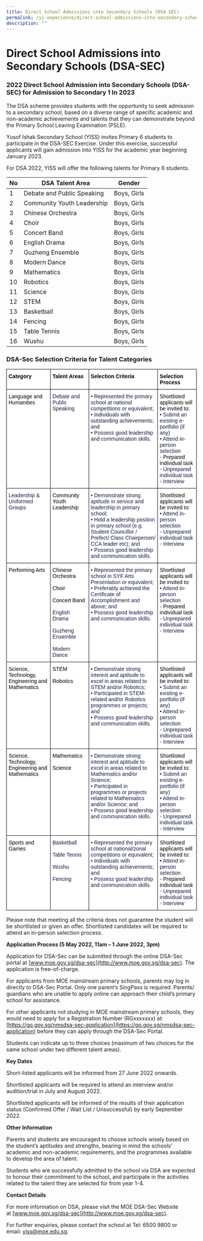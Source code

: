 ```yaml
---
title: Direct School Admissions into Secondary Schools (DSA SEC)
permalink: /yi-experience/direct-school-admissions-into-secondary-schools-dsa-sec/
description: ""
---
```

# **Direct School Admissions into Secondary Schools (DSA-SEC)**

### 2022 Direct School Admission into Secondary Schools (DSA-SEC) for Admission to Secondary 1 In 2023

The DSA scheme provides students with the opportunity to seek admission to a secondary school, based on a diverse range of specific academic and non-academic achievements and talents that they can demonstrate beyond the Primary School Leaving Examination (PSLE).

Yusof Ishak Secondary School (YISS) invites Primary 6 students to participate in the DSA-SEC Exercise. Under this exercise, successful applicants will gain admission into YISS for the academic year beginning January 2023.

For DSA 2022, YISS will offer the following talents for Primary 6 students.

| No 	| DSA Talent Area 	| Gender 	|
|---	|---	|:---:	|
|  1 	| Debate and Public Speaking 	| Boys, Girls 	|
|  2 	| Community Youth Leadership 	| Boys, Girls 	|
|  3 	| Chinese Orchestra  	| Boys, Girls 	|
|  4 	| Choir 	| Boys, Girls 	|
|  5 	| Concert Band 	| Boys, Girls 	|
|  6 	| English Drama 	| Boys, Girls 	|
|  7 	| Guzheng Ensemble 	| Boys, Girls 	|
|  8 	| Modern Dance 	| Boys, Girls 	|
|  9 	| Mathematics 	| Boys, Girls 	|
|  10 	| Robotics 	| Boys, Girls 	|
|  11 	| Science 	| Boys, Girls 	|
|  12 	| STEM 	| Boys, Girls 	|
|  13 	| Basketball 	| Boys, Girls 	|
|  14 	| Fencing 	| Boys, Girls 	|
|  15 	| Table Tennis 	| Boys, Girls 	|
|  16 	| Wushu 	| Boys, Girls 	|


### DSA-Sec Selection Criteria for Talent Categories


<table style="border-collapse:collapse;border-spacing:0" class="tg"><thead><tr><th style="background-color:#FFF;border-color:#000000;border-style:solid;border-width:1px;color:#161C45;font-family:Arial, sans-serif;font-size:14px;font-weight:bold;overflow:hidden;padding:10px 5px;text-align:left;vertical-align:top;word-break:normal"><span style="color:black">Category</span></th><th style="background-color:#FFF;border-color:#000000;border-style:solid;border-width:1px;color:#161C45;font-family:Arial, sans-serif;font-size:14px;font-weight:bold;overflow:hidden;padding:10px 5px;text-align:left;vertical-align:top;word-break:normal"><span style="color:black">Talent Areas</span></th><th style="background-color:#FFF;border-color:#000000;border-style:solid;border-width:1px;color:#161C45;font-family:Arial, sans-serif;font-size:14px;font-weight:bold;overflow:hidden;padding:10px 5px;text-align:left;vertical-align:top;word-break:normal"><span style="color:black">Selection Criteria</span></th><th style="background-color:#FFF;border-color:#000000;border-style:solid;border-width:1px;color:#161C45;font-family:Arial, sans-serif;font-size:14px;font-weight:bold;overflow:hidden;padding:10px 5px;text-align:left;vertical-align:top;word-break:normal"><span style="color:black">Selection Process</span></th></tr></thead><tbody><tr><td style="background-color:#FFF;border-color:#000000;border-style:solid;border-width:1px;color:#161C45;font-family:Arial, sans-serif;font-size:14px;overflow:hidden;padding:10px 5px;text-align:left;vertical-align:top;word-break:normal"><span style="color:black">Language and Humanities</span></td><td style="background-color:#FFF;border-color:#000000;border-style:solid;border-width:1px;color:#161C45;font-family:Arial, sans-serif;font-size:14px;overflow:hidden;padding:10px 5px;text-align:left;vertical-align:top;word-break:normal">Debate and Public Speaking</td><td style="background-color:#FFF;border-color:#000000;border-style:solid;border-width:1px;color:#161C45;font-family:Arial, sans-serif;font-size:14px;overflow:hidden;padding:10px 5px;text-align:left;vertical-align:top;word-break:normal">• Represented the primary school at national competitions or equivalent;<br>• Individuals with outstanding achievements; and<br>• Possess good leadership and communication skills.</td><td style="background-color:#FFF;border-color:#000000;border-style:solid;border-width:1px;color:#161C45;font-family:Arial, sans-serif;font-size:14px;overflow:hidden;padding:10px 5px;text-align:left;vertical-align:top;word-break:normal"><span style="color:black">Shortlisted applicants will be invited to:</span><br>• Submit an existing e-portfolio (if any)<br>• Attend in-person selection<br><span style="color:black">    ◦ Prepared individual task</span><br>    ◦ Unprepared individual task<br>    ◦ Interview</td></tr><tr><td style="background-color:#FFF;border-color:#000000;border-style:solid;border-width:1px;color:#161C45;font-family:Arial, sans-serif;font-size:14px;overflow:hidden;padding:10px 5px;text-align:left;vertical-align:top;word-break:normal">Leadership &amp; Uniformed Groups</td><td style="background-color:#FFF;border-color:#000000;border-style:solid;border-width:1px;color:#161C45;font-family:Arial, sans-serif;font-size:14px;overflow:hidden;padding:10px 5px;text-align:left;vertical-align:top;word-break:normal"><span style="color:black">Community Youth Leadership</span></td><td style="background-color:#FFF;border-color:#000000;border-style:solid;border-width:1px;color:#161C45;font-family:Arial, sans-serif;font-size:14px;overflow:hidden;padding:10px 5px;text-align:left;vertical-align:top;word-break:normal">• Demonstrate strong aptitude in service and leadership in primary school;<br>• Hold a leadership position in primary school (e.g. Student Councillor / Prefect/ Class Chairperson/ CCA leader etc); and<br>• Possess good leadership and communication skills.</td><td style="background-color:#FFF;border-color:#000000;border-style:solid;border-width:1px;color:#161C45;font-family:Arial, sans-serif;font-size:14px;overflow:hidden;padding:10px 5px;text-align:left;vertical-align:top;word-break:normal"><span style="color:black">Shortlisted applicants will be invited to:</span><br>• Attend in-person selection<br>    ◦ Unprepared individual task<br>    ◦ Interview</td></tr><tr><td style="background-color:#FFF;border-color:#000000;border-style:solid;border-width:1px;color:#161C45;font-family:Arial, sans-serif;font-size:14px;overflow:hidden;padding:10px 5px;text-align:left;vertical-align:top;word-break:normal"><span style="color:black">Performing Arts</span></td><td style="background-color:#FFF;border-color:#000000;border-style:solid;border-width:1px;color:#161C45;font-family:Arial, sans-serif;font-size:14px;overflow:hidden;padding:10px 5px;text-align:left;vertical-align:top;word-break:normal"><span style="color:black">Chinese Orchestra</span><br> <br><span style="color:black">Choir</span><br> <br><span style="color:black">Concert Band</span><br> <br>English Drama<br> <br>Guzheng Ensemble<br> <br>Modern Dance</td><td style="background-color:#FFF;border-color:#000000;border-style:solid;border-width:1px;color:#161C45;font-family:Arial, sans-serif;font-size:14px;overflow:hidden;padding:10px 5px;text-align:left;vertical-align:top;word-break:normal">• Represented the primary school in SYF Arts Presentation or equivalent;<br>• Preferably achieved the Certificate of Accomplishment and above; and<br>• Possess good leadership and communication skills.</td><td style="background-color:#FFF;border-color:#000000;border-style:solid;border-width:1px;color:#161C45;font-family:Arial, sans-serif;font-size:14px;overflow:hidden;padding:10px 5px;text-align:left;vertical-align:top;word-break:normal"><span style="color:black">Shortlisted applicants will be invited to:</span><br>• Attend in-person selection<br><span style="color:black">    ◦ Prepared individual task</span><br>    ◦ Unprepared individual task<br>    ◦ Interview</td></tr><tr><td style="background-color:#FFF;border-color:#000000;border-style:solid;border-width:1px;color:#161C45;font-family:Arial, sans-serif;font-size:14px;overflow:hidden;padding:10px 5px;text-align:left;vertical-align:top;word-break:normal"><span style="color:black">Science, Technology, Engineering and Mathematics</span></td><td style="background-color:#FFF;border-color:#000000;border-style:solid;border-width:1px;color:#161C45;font-family:Arial, sans-serif;font-size:14px;overflow:hidden;padding:10px 5px;text-align:left;vertical-align:top;word-break:normal"><span style="color:black">STEM</span><br> <br><span style="color:black">Robotics</span></td><td style="background-color:#FFF;border-color:#000000;border-style:solid;border-width:1px;color:#161C45;font-family:Arial, sans-serif;font-size:14px;overflow:hidden;padding:10px 5px;text-align:left;vertical-align:top;word-break:normal">• Demonstrate strong interest and aptitude to excel in areas related to STEM and/or Robotics;<br>• Participated in STEM-related and/or Robotics programmes or projects; and<br>• Possess good leadership and communication skills.</td><td style="background-color:#FFF;border-color:#000000;border-style:solid;border-width:1px;color:#161C45;font-family:Arial, sans-serif;font-size:14px;overflow:hidden;padding:10px 5px;text-align:left;vertical-align:top;word-break:normal"><span style="color:black">Shortlisted applicants will be invited to:</span><br>• Submit an existing e-portfolio (if any)<br>• Attend in-person selection<br>    ◦ Unprepared individual task<br>    ◦ Interview</td></tr><tr><td style="background-color:#FFF;border-color:#000000;border-style:solid;border-width:1px;color:#161C45;font-family:Arial, sans-serif;font-size:14px;overflow:hidden;padding:10px 5px;text-align:left;vertical-align:top;word-break:normal"><span style="color:black">Science, Technology, Engineering and Mathematics</span></td><td style="background-color:#FFF;border-color:#000000;border-style:solid;border-width:1px;color:#161C45;font-family:Arial, sans-serif;font-size:14px;overflow:hidden;padding:10px 5px;text-align:left;vertical-align:top;word-break:normal"><span style="color:black">Mathematics</span><br> <br><span style="color:black">Science</span></td><td style="background-color:#FFF;border-color:#000000;border-style:solid;border-width:1px;color:#161C45;font-family:Arial, sans-serif;font-size:14px;overflow:hidden;padding:10px 5px;text-align:left;vertical-align:top;word-break:normal">• Demonstrate strong interest and aptitude to excel in areas related to Mathematics and/or Science;<br>• Participated in programmes or projects related to Mathematics and/or Science; and<br>• Possess good leadership and communication skills.</td><td style="background-color:#FFF;border-color:#000000;border-style:solid;border-width:1px;color:#161C45;font-family:Arial, sans-serif;font-size:14px;overflow:hidden;padding:10px 5px;text-align:left;vertical-align:top;word-break:normal"><span style="color:black">Shortlisted applicants will be invited to:</span><br>• Submit an existing e-portfolio (if any)<br>• Attend in-person selection<br>    ◦ Unprepared individual task<br>    ◦ Interview</td></tr><tr><td style="background-color:#FFF;border-color:#000000;border-style:solid;border-width:1px;color:#161C45;font-family:Arial, sans-serif;font-size:14px;overflow:hidden;padding:10px 5px;text-align:left;vertical-align:top;word-break:normal"><span style="color:black">Sports and Games</span></td><td style="background-color:#FFF;border-color:#000000;border-style:solid;border-width:1px;color:#161C45;font-family:Arial, sans-serif;font-size:14px;overflow:hidden;padding:10px 5px;text-align:left;vertical-align:top;word-break:normal">Basketball<br> <br>Table Tennis<br> <br>Wushu<br> <br>Fencing<br> </td><td style="background-color:#FFF;border-color:#000000;border-style:solid;border-width:1px;color:#161C45;font-family:Arial, sans-serif;font-size:14px;overflow:hidden;padding:10px 5px;text-align:left;vertical-align:top;word-break:normal">• Represented the primary school at national/zonal competitions or equivalent;<br>• Individuals with outstanding achievements; and<br>• Possess good leadership and communication skills.</td><td style="background-color:#FFF;border-color:#000000;border-style:solid;border-width:1px;color:#161C45;font-family:Arial, sans-serif;font-size:14px;overflow:hidden;padding:10px 5px;text-align:left;vertical-align:top;word-break:normal"><span style="color:black">Shortlisted applicants will be invited to:</span><br>• Attend in-person selection<br><span style="color:black">    ◦ Prepared individual task</span><br>    ◦ Unprepared individual task<br>    ◦ Interview</td></tr></tbody></table>
Please note that meeting all the criteria does not guarantee the student will be shortlisted or given an offer. Shortlisted candidates will be required to attend an in-person selection process.





**Application Process (5 May 2022, 11am – 1 June 2022, 3pm)**

Application for DSA-Sec can be submitted through the online DSA-Sec portal at [www.moe.gov.sg/dsa-sec](http://www.moe.gov.sg/dsa-sec). The application is free-of-charge. 

For applicants from MOE mainstream primary schools, parents may log in directly to DSA-Sec Portal. Only one parent’s SingPass is required. Parents/ guardians who are unable to apply online can approach their child’s primary school for assistance.

For other applicants not studying in MOE mainstream primary schools, they would need to apply for a Registration Number (RGxxxxxxx) at: [https://go.gov.sg/nmsdsa-sec-application](https://go.gov.sg/nmsdsa-sec-application) before they can apply through the DSA-Sec Portal. 

Students can indicate up to three choices (maximum of two choices for the same school under two different talent areas).

  

**Key Dates**

Short-listed applicants will be informed from 27 June 2022 onwards.

Shortlisted applicants will be required to attend an interview and/or audition/trial in July and August 2022. 

Shortlisted applicants will be informed of the results of their application status (Confirmed Offer / Wait List / Unsuccessful) by early September 2022.

  

**Other Information**

Parents and students are encouraged to choose schools wisely based on the student’s aptitudes and strengths, bearing in mind the schools’ academic and non-academic requirements, and the programmes available to develop the area of talent.

Students who are successfully admitted to the school via DSA are expected to honour their commitment to the school, and participate in the activities related to the talent they are selected for from year 1-4.

  

**Contact Details**  

For more information on DSA, please visit the MOE DSA-Sec Website at [www.moe.gov.sg/dsa-sec](http://www.moe.gov.sg/dsa-sec).

For further enquiries, please contact the school at Tel: 6500 9800 or email: [yiss@moe.edu.sg](mailto:yiss@moe.edu.sg)_._